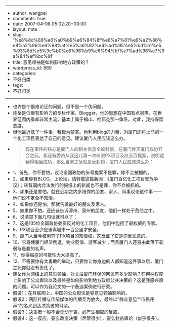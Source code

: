 - --
- author: wangpei
- comments: true
- date: 2007-04-08 05:02:20+00:00
- layout: note
- slug: '%e8%8d%89%e6%a0%b9%e6%84%8f%e8%a7%81%e9%a2%86%e8%a2%96%e6%98%af%e5%a6%82%e4%bd%95%e5%bd%b1%e5%93%8d%e5%9c%b0%e6%96%b9%e6%94%bf%e7%ad%96%e7%9a%84%ef%bc%9f'
- title: 意见领袖是如何影响地方政策的？
- wordpress_id: 869
- categories:
- 不好归类
- tags:
- 不好归类
- --
- 也许是个很难论证的问题，但不是一个伪问题。
- 连岳是位很有影响力的专栏作家、Blogger，他的思想在中国有点另类，在世界范围内看却非常主流，基本上属于福山、哈耶克那一体系。对此，我持保留态度。
- 但他最近做了一件事，我极为赞赏。他利用blog的力量，对厦门即将上马的一个化工项目表达了自己的意见。建议厦门人民应该这么办。
- <blockquote>现在事件的核心是厦门人的相关信息全被封锁，在厦门昨天厦门政协开会之前，都还有委员从我这儿第一次听说PX项目及赵玉芬提案，说明遮蔽得相当成功，那么当务之急就是反封锁，厦门人民应该这么办：
- 1、首先，你不要怕，议论全国政协的头号提案不是罪，你不会被抓的。
- 2、如果你有BLOG，上论坛，请转载这篇新闻：《厦门百亿化工项目安危争议》；转载国内合法发行的报纸上的新闻也不是罪，你不会被抓的。
- 3、如果还是害怕，就在近期之内多跟你的朋友、家人、同事议论这件事——他们说不定全不知情。
- 4、如果你还是怕，那就告诉最好的朋友及家人。
- 5、如果你不怕，还应该告诉漳州、泉州的朋友，他们一样处于危险之中。
- 6、说清楚下面几句话就可以了：
- 7、这是105位全国政协委员反对的化工项目，他们中包括了最权威的专家。
- 8、PX项目至少应该离城市一百公里才安全。
- 9、厦门人至今被剥夺了PX项目的知情权，这反证了它是违反民意的。
- 10、它将使厦门经济倒退，物业贬值、游客减少；而且厦门人还将由此落下软弱与愚蠢的名声。
- 11、你得癌症的可能性大大提高了。
- 12、不需要你有太勇敢的举动，只要你让你身边的人都知道这件事以后，厦门之死你就没有责任了。</blockquote>
- 连岳作为网络上的意见领袖，对关注厦门环保的网民有多少影响？在何种程度上影响了公众舆论以及最终是如何影响到地方政府公共决策的？这是我感兴趣的问题。可以作为我论文的一个备选案例进行研究。
- 假设1：在互联网上，中国的公众舆论是受意见领袖影响的。
- 假设2：网际传播与传统媒体的传播互为放大，最终以“群众意见”“市民呼声”的名义到达决策者的耳朵。
- 假设3：决策者一般不会无动于衷，必产生相应的反应。
- 假设4：这一反应，要么改变决策（尽管很少），要么封杀舆论（似乎很多）。
